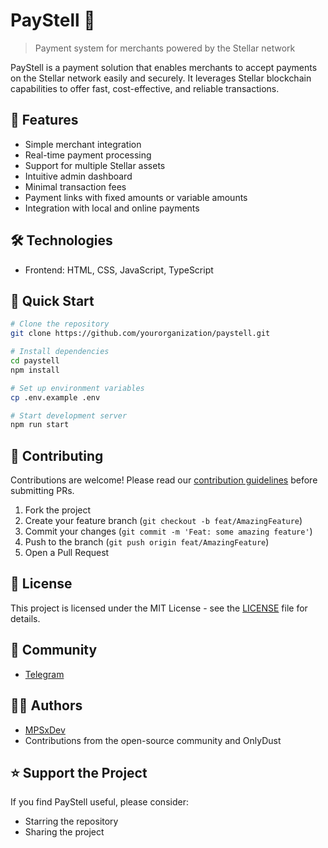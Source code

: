 # PayStell 💫

> Payment system for merchants powered by the Stellar network

PayStell is a payment solution that enables merchants to accept payments on the Stellar network easily and securely. It leverages Stellar blockchain capabilities to offer fast, cost-effective, and reliable transactions.

## 🚀 Features

- Simple merchant integration
- Real-time payment processing
- Support for multiple Stellar assets
- Intuitive admin dashboard
- Minimal transaction fees
- Payment links with fixed amounts or variable amounts
- Integration with local and online payments

## 🛠️ Technologies

- Frontend: HTML, CSS, JavaScript, TypeScript

## 🏁 Quick Start

```bash
# Clone the repository
git clone https://github.com/yourorganization/paystell.git

# Install dependencies
cd paystell
npm install

# Set up environment variables
cp .env.example .env

# Start development server
npm run start
```

## 🤝 Contributing

Contributions are welcome! Please read our [contribution guidelines](CONTRIBUTING.md) before submitting PRs.

1. Fork the project
2. Create your feature branch (`git checkout -b feat/AmazingFeature`)
3. Commit your changes (`git commit -m 'Feat: some amazing feature'`)
4. Push to the branch (`git push origin feat/AmazingFeature`)
5. Open a Pull Request

## 📄 License

This project is licensed under the MIT License - see the [LICENSE](LICENSE) file for details.

## 💬 Community

- [Telegram](https://t.me/paystelldev)

## 🧑‍💻 Authors
- [MPSxDev](https://github.com/MPSxDev)
- Contributions from the open-source community and OnlyDust

## ⭐ Support the Project

If you find PayStell useful, please consider:
- Starring the repository
- Sharing the project
